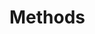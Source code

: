 # Methods

<!-- Describe the research design, data collection, and analysis methods. Be specific and detailed. -->

<!-- Remove these instructions after completing this section. -->

